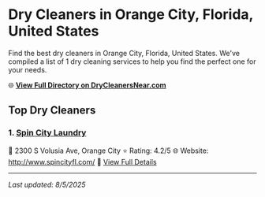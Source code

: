 # Dry Cleaners in Orange City, Florida, United States

Find the best dry cleaners in Orange City, Florida, United States. We've compiled a list of 1 dry cleaning services to help you find the perfect one for your needs.

🌐 **[View Full Directory on DryCleanersNear.com](https://drycleanersnear.com/city/US/Florida/Orange%20City)**

## Top Dry Cleaners

### 1. [Spin City Laundry](https://drycleanersnear.com/dryCleaner/68858831aef64230e206ad89/spin-city-laundry)
📍 2300 S Volusia Ave, Orange City
⭐ Rating: 4.2/5
🌐 Website: http://www.spincityfl.com/
🔗 [View Full Details](https://drycleanersnear.com/dryCleaner/68858831aef64230e206ad89/spin-city-laundry)


---

*Last updated: 8/5/2025*
